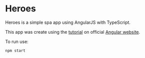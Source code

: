 # Heroes

Heroes is a simple spa app using AngularJS with TypeScript.

This app was create using the [tutorial](https://angular.io/docs/ts/latest/tutorial/) on official [Angular website](https://angular.io/docs/ts/latest/tutorial/).

To run use:
```
npm start
```
